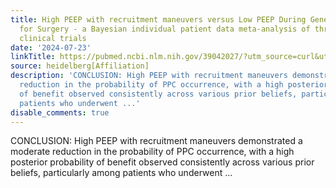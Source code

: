```yaml
---
title: High PEEP with recruitment maneuvers versus Low PEEP During General Anesthesia
  for Surgery - a Bayesian individual patient data meta-analysis of three randomized
  clinical trials
date: '2024-07-23'
linkTitle: https://pubmed.ncbi.nlm.nih.gov/39042027/?utm_source=curl&utm_medium=rss&utm_campaign=pubmed-2&utm_content=1FakS-2QOkCT8HsMOQP1bCRQ4YzyumYOmxmF0moLsQ3dFB1E9V&fc=20220326224207&ff=20240723183324&v=2.18.0.post9+e462414
source: heidelberg[Affiliation]
description: 'CONCLUSION: High PEEP with recruitment maneuvers demonstrated a moderate
  reduction in the probability of PPC occurrence, with a high posterior probability
  of benefit observed consistently across various prior beliefs, particularly among
  patients who underwent ...'
disable_comments: true
---
```

CONCLUSION: High PEEP with recruitment maneuvers demonstrated a moderate reduction in the probability of PPC occurrence, with a high posterior probability of benefit observed consistently across various prior beliefs, particularly among patients who underwent ...